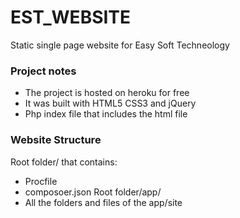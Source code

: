 # EST_WEBSITE
Static single page website for Easy Soft Techneology
### Project notes
- The project is hosted on heroku for free
- It was built with HTML5 CSS3 and jQuery
- Php index file that includes the html file
### Website Structure
Root folder/ that contains:
- Procfile
- composoer.json
Root folder/app/
- All the folders and files of the app/site
